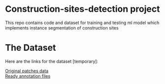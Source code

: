 # Construction-sites-detection project
This repo contains code and dataset for training and testing ml model which implements instance segmentation of construction sites

# The Dataset

Here are the links for the dataset [temporary]:

[Original patches data](https://drive.google.com/drive/folders/1GyunyT7veq1rNzehK98aX7pn7y60S9bF?usp=sharing) <br/> 
[Ready annotation files](https://drive.google.com/drive/folders/1q1D_ZFjqL1vOAJPxbZGtVruQMgcIovJ-?usp=sharing)
